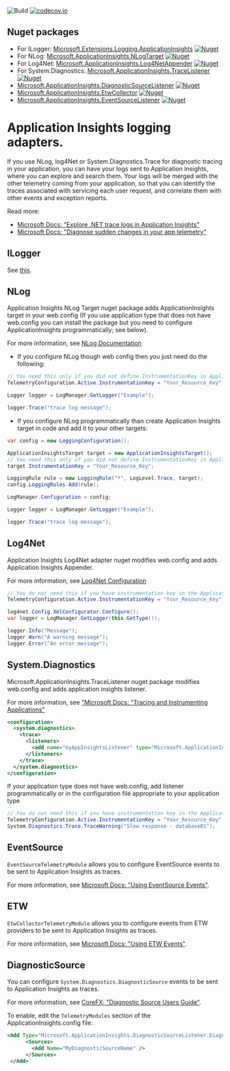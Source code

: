 ![Build](https://mseng.visualstudio.com/DefaultCollection/_apis/public/build/definitions/96a62c4a-58c2-4dbb-94b6-5979ebc7f2af/2637/badge) 
[![codecov.io](https://codecov.io/github/Microsoft/ApplicationInsights-dotnet-logging/coverage.svg?branch=develop)](https://codecov.io/github/Microsoft/ApplicationInsights-dotnet-logging?branch=develop)

## Nuget packages

- For ILogger:
 [Microsoft.Extensions.Logging.ApplicationInsights](https://www.nuget.org/packages/Microsoft.Extensions.Logging.ApplicationInsights/)
[![Nuget](https://img.shields.io/nuget/vpre/Microsoft.Extensions.Logging.ApplicationInsights.svg)](https://www.nuget.org/packages/Microsoft.Extensions.Logging.ApplicationInsights/)
- For NLog:
 [Microsoft.ApplicationInsights.NLogTarget](http://www.nuget.org/packages/Microsoft.ApplicationInsights.NLogTarget/)
[![Nuget](https://img.shields.io/nuget/vpre/Microsoft.ApplicationInsights.NLogTarget.svg)](https://www.nuget.org/packages/Microsoft.ApplicationInsights.NLogTarget/)
- For Log4Net: [Microsoft.ApplicationInsights.Log4NetAppender](http://www.nuget.org/packages/Microsoft.ApplicationInsights.Log4NetAppender/)
[![Nuget](https://img.shields.io/nuget/vpre/Microsoft.ApplicationInsights.Log4NetAppender.svg)](https://www.nuget.org/packages/Microsoft.ApplicationInsights.Log4NetAppender/)
- For System.Diagnostics: [Microsoft.ApplicationInsights.TraceListener](http://www.nuget.org/packages/Microsoft.ApplicationInsights.TraceListener/)
[![Nuget](https://img.shields.io/nuget/vpre/Microsoft.ApplicationInsights.TraceListener.svg)](https://www.nuget.org/packages/Microsoft.ApplicationInsights.TraceListener/)
- [Microsoft.ApplicationInsights.DiagnosticSourceListener](http://www.nuget.org/packages/Microsoft.ApplicationInsights.DiagnosticSourceListener/)
[![Nuget](https://img.shields.io/nuget/vpre/Microsoft.ApplicationInsights.DiagnosticSourceListener.svg)](https://www.nuget.org/packages/Microsoft.ApplicationInsights.DiagnosticSourceListener/)
- [Microsoft.ApplicationInsights.EtwCollector](http://www.nuget.org/packages/Microsoft.ApplicationInsights.EtwCollector/)
[![Nuget](https://img.shields.io/nuget/vpre/Microsoft.ApplicationInsights.EtwCollector.svg)](https://www.nuget.org/packages/Microsoft.ApplicationInsights.EtwCollector/)
- [Microsoft.ApplicationInsights.EventSourceListener](http://www.nuget.org/packages/Microsoft.ApplicationInsights.EventSourceListener/)
[![Nuget](https://img.shields.io/nuget/vpre/Microsoft.ApplicationInsights.EventSourceListener.svg)](https://www.nuget.org/packages/Microsoft.ApplicationInsights.EventSourceListener/)

Application Insights logging adapters. 
==============================

If you use NLog, log4Net or System.Diagnostics.Trace for diagnostic tracing in your  application, you can have your logs sent to Application Insights, where you can explore and search them. Your logs will be merged with the other telemetry coming from your application, so that you can identify the traces associated with servicing each user request, and correlate them with other events and exception reports.

Read more:
- [Microsoft Docs: "Explore .NET trace logs in Application Insights"](https://docs.microsoft.com/azure/application-insights/app-insights-asp-net-trace-logs)
- [Microsoft Docs: "Diagnose sudden changes in your app telemetry"](https://docs.microsoft.com/azure/application-insights/app-insights-analytics-diagnostics#trace)

## ILogger
See [this](https://github.com/Microsoft/ApplicationInsights-dotnet-logging/tree/develop/src/ILogger/Readme.md).

## NLog
Application Insights NLog Target nuget package adds ApplicationInsights target in your web.config (If you use application type that does not have web.config you can install the package but you need to configure ApplicationInsights programmatically; see below). 

For more information, see [NLog Documentation](https://github.com/nlog/NLog/wiki/Configuration-API) 

- If you configure NLog though web config then you just need do the following:

```csharp
// You need this only if you did not define InstrumentationKey in ApplicationInsights.config
TelemetryConfiguration.Active.InstrumentationKey = "Your_Resource_Key";

Logger logger = LogManager.GetLogger("Example");

logger.Trace("trace log message");
```

- If you configure NLog programmatically than create Application Insights target in code and add it to your other targets:

```csharp
var config = new LoggingConfiguration();

ApplicationInsightsTarget target = new ApplicationInsightsTarget();
// You need this only if you did not define InstrumentationKey in ApplicationInsights.config or want to use different instrumentation key
target.InstrumentationKey = "Your_Resource_Key";

LoggingRule rule = new LoggingRule("*", LogLevel.Trace, target);
config.LoggingRules.Add(rule);

LogManager.Configuration = config;

Logger logger = LogManager.GetLogger("Example");

logger.Trace("trace log message");
``` 



## Log4Net

Application Insights Log4Net adapter nuget modifies web.config and adds Application Insights Appender.

For more information, see [Log4Net Configuration](https://logging.apache.org/log4net/release/manual/configuration.html)

```csharp
// You do not need this if you have instrumentation key in the ApplicationInsights.config
TelemetryConfiguration.Active.InstrumentationKey = "Your_Resource_Key";

log4net.Config.XmlConfigurator.Configure();
var logger = LogManager.GetLogger(this.GetType());

logger.Info("Message");
logger.Warn("A warning message");
logger.Error("An error message");
```

## System.Diagnostics

Microsoft.ApplicationInsights.TraceListener nuget package modifies web.config and adds application insights listener. 

For more information, see ["Microsoft Docs: "Tracing and Instrumenting Applications"](https://docs.microsoft.com/dotnet/framework/debug-trace-profile/tracing-and-instrumenting-applications)

```xml
<configuration>
  <system.diagnostics>
    <trace>
      <listeners>
        <add name="myAppInsightsListener" type="Microsoft.ApplicationInsights.TraceListener.ApplicationInsightsTraceListener, Microsoft.ApplicationInsights.TraceListener" />
      </listeners>
    </trace>
  </system.diagnostics>
</configuration>
```

If your application type does not have web.config, add listener programmatically or in the configuration file appropriate to your application type

```csharp
// You do not need this if you have instrumentation key in the ApplicationInsights.config
TelemetryConfiguration.Active.InstrumentationKey = "Your_Resource_Key";
System.Diagnostics.Trace.TraceWarning("Slow response - database01");

``` 


## EventSource

`EventSourceTelemetryModule` allows you to configure EventSource events to be sent to Application Insights as traces. 

For more information, see [Microsoft Docs: "Using EventSource Events"](https://docs.microsoft.com/azure/application-insights/app-insights-asp-net-trace-logs#using-eventsource-events).


## ETW

`EtwCollectorTelemetryModule` allows you to configure events from ETW providers to be sent to Application Insights as traces. 

For more information, see [Microsoft Docs: "Using ETW Events"](https://docs.microsoft.com/azure/application-insights/app-insights-asp-net-trace-logs#using-etw-events).


## DiagnosticSource

You can configure `System.Diagnostics.DiagnosticSource` events to be sent to Application Insights as traces.

For more information, see [CoreFX: "Diagnostic Source Users Guide"](https://github.com/dotnet/corefx/blob/master/src/System.Diagnostics.DiagnosticSource/src/DiagnosticSourceUsersGuide.md).

To enable, edit the `TelemetryModules` section of the ApplicationInsights.config file:

```xml
<Add Type="Microsoft.ApplicationInsights.DiagnosticSourceListener.DiagnosticSourceTelemetryModule, Microsoft.ApplicationInsights.DiagnosticSourceListener">
      <Sources>
        <Add Name="MyDiagnosticSourceName" />
      </Sources>
 </Add>
 ```

